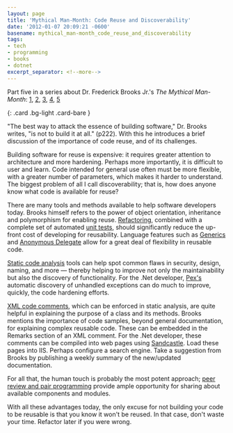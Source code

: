 ```yaml
---
layout: page
title: 'Mythical Man-Month: Code Reuse and Discoverability'
date: '2012-01-07 20:09:21 -0600'
basename: mythical_man-month_code_reuse_and_discoverability
tags:
- tech
- programming
- books
- dotnet
excerpt_separator: <!--more-->
---
```



Part five in a series about Dr. Frederick Brooks Jr.'s _The Mythical Man-Month_:
 [1](/archive/2011/11/10/review_and_reflection_on_the_mythical_man-month_by_frederick_p_brooks_jr/),
 [2](/archive/2011/11/20/mythical_man-month_conceptual_integrity/),
 [3](/archive/2011/11/26/the_mythical_man-month_wiki_and_customer_service/),
 [4](/archive/2011/12/11/mythical_man-month_planning_for_change/),
 [5](/archive/2012/01/08/mythical_man-month_code_reuse_and_discoverability/)

{: .card .bg-light .card-bare }

"The best way to attack the essence of building software," Dr. Brooks writes,
"is not to build it at all." (p222). With this he introduces a brief discussion
of the importance of code reuse, and of its challenges.

<!--more-->

Building software for reuse is expensive: it requires greater attention to
architecture and more hardening. Perhaps more importantly, it is difficult to
user and learn. Code intended for general use often must be more flexible, with
a greater number of parameters, which makes it harder to understand. The biggest
problem of all I call discoverability; that is, how does anyone know what code
is available for reuse?

There are many tools and methods available to help software developers today.
Brooks himself refers to the power of object orientation, inheritance and
polymorphism for enabling reuse.
[Refactoring](https://martinfowler.com/refactoring/), combined with a complete
set of automated [unit tests](https://xunitpatterns.com), should significantly
reduce the up-front cost of developing for reusability. Language features such
as [Generics](https://en.wikipedia.org/wiki/Generic_programming) and [Anonymous
Delegate](https://en.wikipedia.org/wiki/Anonymous_delegate) allow for a great
deal of flexibility in reusable code.

[Static code analysis](https://en.wikipedia.org/wiki/Static_program_analysis)
tools can help spot common flaws in security, design, naming, and more &mdash;
thereby helping to improve not only the maintainability but also the discovery
of functionality. For the .Net developer,
[Pex's](/archive/2010/02/10/exploring_net_c/) automatic discovery of unhandled
exceptions can do much to improve, quickly, the code hardening efforts.

[XML code comments](https://msdn.microsoft.com/en-us/magazine/cc302121.aspx),
which can be enforced in static analysis, are quite helpful in explaining the
purpose of a class and its methods. Brooks mentions the importance of code
samples, beyond general documentation, for explaining complex reusable code.
These can be embedded in the Remarks section of an XML comment. For the .Net
developer, these comments can be compiled into web pages using
[Sandcastle](https://learn.microsoft.com/en-us/archive/blogs/sandcastle/). Load
these pages into IIS. Perhaps configure a search engine. Take a suggestion from
Brooks by publishing a weekly summary of the new/updated documentation.

For all that, the human touch is probably the most potent approach; [peer review
and pair
programming](http://stackoverflow.com/questions/23935/peer-reviews-or-pair-programming-or-both)
provide ample opportunity for sharing about available components and modules.

With all these advantages today, the only excuse for not building your code to
be reusable is that you know it won't be reused. In that case, don't waste your
time. Refactor later if you were wrong.
